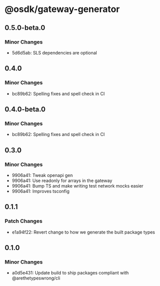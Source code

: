 # @osdk/gateway-generator

## 0.5.0-beta.0

### Minor Changes

- 5d6d5ab: SLS dependencies are optional

## 0.4.0

### Minor Changes

- bc89b62: Spelling fixes and spell check in CI

## 0.4.0-beta.0

### Minor Changes

- bc89b62: Spelling fixes and spell check in CI

## 0.3.0

### Minor Changes

- 9906a41: Tweak openapi gen
- 9906a41: Use readonly for arrays in the gateway
- 9906a41: Bump TS and make writing test network mocks easier
- 9906a41: Improves tsconfig

## 0.1.1

### Patch Changes

- e1a94f22: Revert change to how we generate the built package types

## 0.1.0

### Minor Changes

- a0d5e431: Update build to ship packages compliant with @arethetypeswrong/cli

